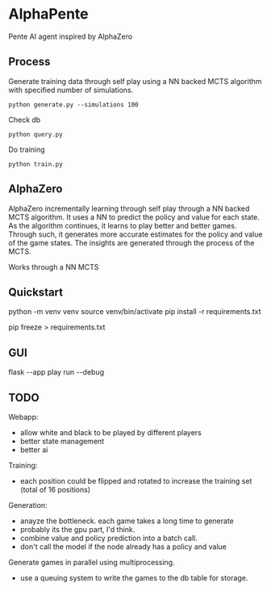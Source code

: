 # AlphaPente
Pente AI agent inspired by AlphaZero

## Process
Generate training data through self play using a NN backed MCTS algorithm with specified number of simulations.
```
python generate.py --simulations 100
```


Check db
```
python query.py
```

Do training
```
python train.py
```





## AlphaZero
AlphaZero incrementally learning through self play through a NN backed MCTS algorithm. 
It uses a NN to predict the policy and value for each state. 
As the algorithm continues, it learns to play better and better games. 
Through such, it generates more accurate estimates for the policy and value of the game states. 
The insights are generated through the process of the MCTS.

Works through a NN MCTS

## Quickstart
<!-- start python virtual env -->
python -m venv venv
source venv/bin/activate
pip install -r requirements.txt

<!-- generate requirments.txt -->
pip freeze > requirements.txt



## GUI
flask --app play run --debug




## TODO
Webapp:
- allow white and black to be played by different players
- better state management
- better ai

Training:
- each position could be flipped and rotated to increase the training set (total of 16 positions)

Generation:
- anayze the bottleneck. each game takes a long time to generate
- probably its the gpu part, I'd think. 
- combine value and policy prediction into a batch call. 
- don't call the model if the node already has a policy and value


Generate games in parallel using multiprocessing. 
- use a queuing system to write the games to the db table for storage.


